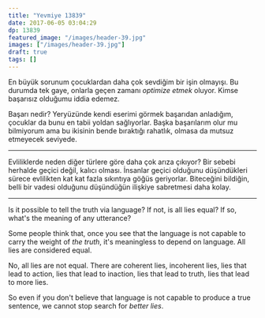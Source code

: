 ```yaml
---
title: "Yevmiye 13839"
date: 2017-06-05 03:04:29
dp: 13839
featured_image: "/images/header-39.jpg"
images: ["/images/header-39.jpg"]
draft: true
tags: []
---
```





En büyük sorunum çocuklardan daha çok sevdiğim bir işin olmayışı. Bu durumda tek
gaye, onlarla geçen zamanı *optimize etmek* oluyor. Kimse başarısız olduğumu
iddia edemez.

Başarı nedir? Yeryüzünde kendi eserimi görmek başarıdan anladığım, çocuklar da
bunu en tabii yoldan sağlıyorlar. Başka başarılarım olur mu bilmiyorum ama bu
ikisinin bende bıraktığı rahatlık, olmasa da mutsuz etmeyecek seviyede.

------

Evliliklerde neden diğer türlere göre daha çok arıza çıkıyor? Bir sebebi
herhalde geçici değil, kalıcı olması. İnsanlar geçici olduğunu düşündükleri
sürece evlilikten kat kat fazla sıkıntıya göğüs geriyorlar. Biteceğini bildiğin,
belli bir vadesi olduğunu düşündüğün ilişkiye sabretmesi daha kolay.

----- 

Is it possible to tell the truth via language? If not, is all lies equal? If so,
what's the meaning of any utterance?

Some people think that, once you see that the language is not capable to carry
the weight of *the truth*, it's meaningless to depend on language. All lies are
considered equal.

No, all lies are not equal. There are coherent lies, incoherent lies, lies that
lead to action, lies that lead to inaction, lies that lead to truth, lies that
lead to more lies.

So even if you don't believe that language is not capable to produce a true
sentence, we cannot stop search for *better lies*. 


